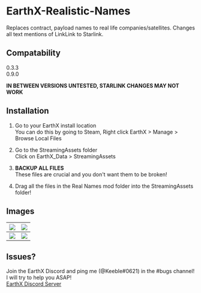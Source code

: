# EarthX-Realistic-Names
Replaces contract, payload names to real life companies/satellites. Changes all text mentions of LinkLink to Starlink.
## Compatability  
   0.3.3  
   0.9.0  
  
  **IN BETWEEN VERSIONS UNTESTED, STARLINK CHANGES MAY NOT WORK**
 ## Installation 
1. Go to your EarthX install location   
   You can do this by going to Steam, Right click EarthX > Manage > Browse Local Files

2. Go to the StreamingAssets folder  
   Click on EarthX_Data > StreamingAssets 

3. **BACKUP ALL FILES**  
   These files are crucial and you don't want them to be broken!

4. Drag all the files in the Real Names mod folder into the StreamingAssets folder!
## Images
| ![](https://i.imgur.com/2cMO9Zk.png)        | ![](https://i.imgur.com/qYHLi2H.png) |
| --------------------------------------- | --------------------------------------- |
| ![](https://i.imgur.com/9iE8yuo.png) |    ![](https://i.imgur.com/4jJFNn1.png)                                     |
## Issues?
Join the EarthX Discord and ping me (@Keeble#0621) in the #bugs channel! I will try to help you ASAP!   
[EarthX Discord Server](https://discord.gg/V4USHBvM6Q) 